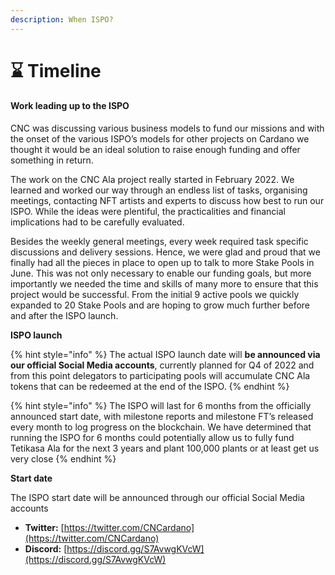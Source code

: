 ```yaml
---
description: When ISPO?
---
```


# ⌛ Timeline

#### Work leading up to the ISPO

CNC was discussing various business models to fund our missions and with the onset of the various ISPO’s models for other projects on Cardano we thought it would be an ideal solution to raise enough funding and offer something in return.

The work on the CNC Ala project really started in February 2022. We learned and worked our way through an endless list of tasks, organising meetings, contacting NFT artists and experts to discuss how best to run our ISPO. While the ideas were plentiful, the practicalities and financial implications had to be carefully evaluated.

Besides the weekly general meetings, every week required task specific discussions and delivery sessions. Hence, we were glad and proud that we finally had all the pieces in place to open up to talk to more Stake Pools in June. This was not only necessary to enable our funding goals, but more importantly we needed the time and skills of many more to ensure that this project would be successful. From the initial 9 active pools we quickly expanded to 20 Stake Pools and are hoping to grow much further before and after the ISPO launch.

**ISPO launch**

{% hint style="info" %}
The actual ISPO launch date will **be announced via our official Social Media accounts**, currently planned for Q4 of 2022 and from this point delegators to participating pools will accumulate CNC Ala tokens that can be redeemed at the end of the ISPO.
{% endhint %}

{% hint style="info" %}
The ISPO will last for 6 months from the officially announced start date, with milestone reports and milestone FT’s released every month to log progress on the blockchain. We have determined that running the ISPO for 6 months could potentially allow us to fully fund Tetikasa Ala for the next 3 years and plant 100,000 plants or at least get us very close
{% endhint %}

**Start date**

The ISPO start date will be announced through our official Social Media accounts

* **Twitter:**  [https://twitter.com/CNCardano](https://twitter.com/CNCardano)
* **Discord:** [https://discord.gg/S7AvwgKVcW](https://discord.gg/S7AvwgKVcW)



